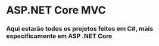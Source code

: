 <h1>ASP.NET Core MVC</h1>
<h3>Aqui estarão todos os projetos feitos em C#, mais especificamente em ASP .NET Core</h3>
